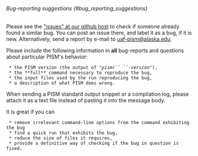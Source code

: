 ###### Bug-reporting suggestions {#bug_reporting_suggestions}

Please see the [\"issues\" at our github
host](https://github.com/pism/pism/issues) to check if
someone already found a similar bug. You can post an issue there, and
label it as a bug, if it is new. Alternatively, send a report by e-mail
to [uaf-pism\@alaska.edu](uaf-pism@alaska.edu).

Please include the following information in **all** bug-reports and
questions about particular PISM\'s behavior:

` * the PISM version (the output of "`*`pismr`` ``-version`*`"),`\
` * the **full** command necessary to reproduce the bug,`\
` * the input files used by the run reproducing the bug,`\
` * a description of what PISM does wrong.`

When sending a PISM standard output snippet or a compilation log, please
attach it as a text file instead of pasting it into the message body.

It is great if you can

` * remove irrelevant command-line options from the command exhibiting the bug`\
` * find a quick run that exhibits the bug,`\
` * reduce the size of files it requires,`\
` * provide a definitive way of checking if the bug in question is fixed.`
